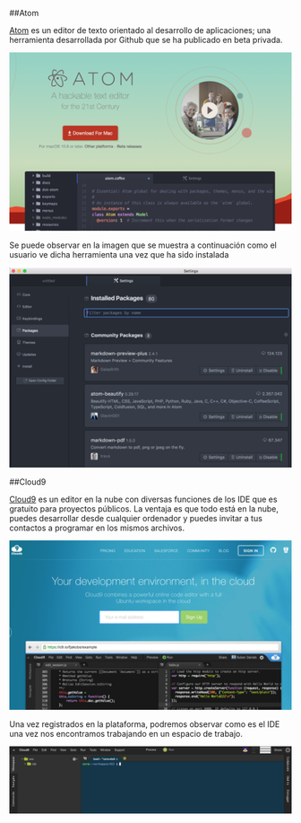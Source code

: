 ##Atom

[Atom](https://atom.io/) es un editor de texto orientado al desarrollo de aplicaciones; una herramienta desarrollada por Github que se ha publicado en beta privada.

![Página Atom](/img/atom.png)

Se puede observar en la imagen que se muestra a continuación como el usuario ve dicha herramienta una vez que ha sido instalada

![Captura Atom](/img/atom2.png)

##Cloud9

[Cloud9](https://c9.io/) es un editor en la nube con diversas funciones de los IDE que es gratuito para proyectos públicos. La ventaja es que todo está en la nube, puedes desarrollar desde cualquier ordenador y puedes invitar a tus contactos a programar en los mismos archivos.

![Página Cloud9](/img/c9.png)

Una vez registrados en la plataforma, podremos observar como es el IDE una vez nos encontramos trabajando en un espacio de trabajo.

![IDE Cloud9](/img/c92.png)
